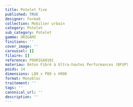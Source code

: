 ```yaml
---
title: Potelet fixe 
published: TRUE
designer: Forma6
collection: Mobilier urbain
category: Potelet
sub_category: Potelet
gamme: ORIGAMI
finitions: ''
cover_image: ''
caroussel: []
filaire: []
reference: POORIGA0101
materiau: Béton Fibré à Ultra-hautes Performances (BFUP)
poids: 14
dimensions: L80 x P80 x H900
format: Monobloc
traitement: ''
tags: ''
canonical_url: ''
description: ''
---
```

